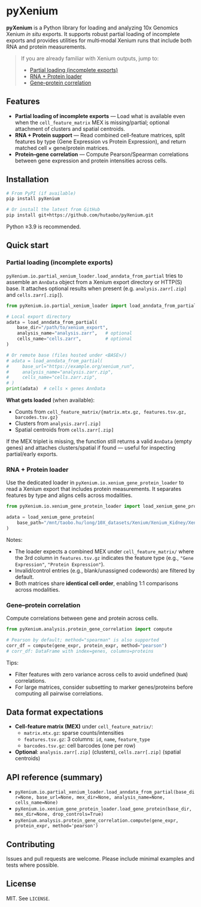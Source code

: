 # pyXenium

**pyXenium** is a Python library for loading and analyzing 10x Genomics Xenium *in situ* exports.
It supports robust partial loading of incomplete exports and provides utilities for multi‑modal
Xenium runs that include both RNA and protein measurements.

> If you are already familiar with Xenium outputs, jump to:
> - [Partial loading (incomplete exports)](#partial-loading-incomplete-exports)
> - [RNA + Protein loader](#rna--protein-loader)
> - [Gene–protein correlation](#gene–protein-correlation)

## Features

- **Partial loading of incomplete exports** — Load what is available even when the
  `cell_feature_matrix` MEX is missing/partial; optional attachment of clusters and spatial centroids.
- **RNA + Protein support** — Read combined cell-feature matrices, split features by type
  (Gene Expression vs Protein Expression), and return matched cell × gene/protein matrices.
- **Protein–gene correlation** — Compute Pearson/Spearman correlations between gene expression
  and protein intensities across cells.

## Installation

```bash
# From PyPI (if available)
pip install pyXenium

# Or install the latest from GitHub
pip install git+https://github.com/hutaobo/pyXenium.git
```

Python ≥3.9 is recommended.

## Quick start

### Partial loading (incomplete exports)

`pyXenium.io.partial_xenium_loader.load_anndata_from_partial` tries to assemble an `AnnData`
object from a Xenium export directory or HTTP(S) base. It attaches optional results when present
(e.g. `analysis.zarr[.zip]` and `cells.zarr[.zip]`).

```python
from pyXenium.io.partial_xenium_loader import load_anndata_from_partial

# Local export directory
adata = load_anndata_from_partial(
    base_dir="/path/to/xenium_export",
    analysis_name="analysis.zarr",   # optional
    cells_name="cells.zarr",         # optional
)

# Or remote base (files hosted under <BASE>/)
# adata = load_anndata_from_partial(
#     base_url="https://example.org/xenium_run",
#     analysis_name="analysis.zarr.zip",
#     cells_name="cells.zarr.zip",
# )
print(adata)  # cells × genes AnnData
```

**What gets loaded** (when available):
- Counts from `cell_feature_matrix/{matrix.mtx.gz, features.tsv.gz, barcodes.tsv.gz}`
- Clusters from `analysis.zarr[.zip]`
- Spatial centroids from `cells.zarr[.zip]`

If the MEX triplet is missing, the function still returns a valid `AnnData` (empty genes)
and attaches clusters/spatial if found — useful for inspecting partial/early exports.

### RNA + Protein loader

Use the dedicated loader in `pyXenium.io.xenium_gene_protein_loader` to read a Xenium export
that includes protein measurements. It separates features by type and aligns cells across modalities.

```python
from pyXenium.io.xenium_gene_protein_loader import load_xenium_gene_protein

adata = load_xenium_gene_protein(
    base_path="/mnt/taobo.hu/long/10X_datasets/Xenium/Xenium_Kidney/Xenium_V1_Human_Kidney_FFPE_Protein"
)
```

Notes:
- The loader expects a combined MEX under `cell_feature_matrix/` where the 3rd column in
  `features.tsv.gz` indicates the feature type (e.g., `"Gene Expression"`, `"Protein Expression"`).
- Invalid/control entries (e.g., blank/unassigned codewords) are filtered by default.
- Both matrices share **identical cell order**, enabling 1:1 comparisons across modalities.

### Gene–protein correlation

Compute correlations between gene and protein across cells.

```python
from pyXenium.analysis.protein_gene_correlation import compute

# Pearson by default; method="spearman" is also supported
corr_df = compute(gene_expr, protein_expr, method="pearson")
# corr_df: DataFrame with index=genes, columns=proteins
```

Tips:
- Filter features with zero variance across cells to avoid undefined (`NaN`) correlations.
- For large matrices, consider subsetting to marker genes/proteins before computing all pairwise
  correlations.

## Data format expectations

- **Cell-feature matrix (MEX)** under `cell_feature_matrix/`:
  - `matrix.mtx.gz`: sparse counts/intensities
  - `features.tsv.gz`: 3 columns: `id`, `name`, `feature_type`
  - `barcodes.tsv.gz`: cell barcodes (one per row)
- **Optional**: `analysis.zarr[.zip]` (clusters), `cells.zarr[.zip]` (spatial centroids)

## API reference (summary)

- `pyXenium.io.partial_xenium_loader.load_anndata_from_partial(base_dir=None, base_url=None, mex_dir=None, analysis_name=None, cells_name=None)`
- `pyXenium.io.xenium_gene_protein_loader.load_gene_protein(base_dir, mex_dir=None, drop_controls=True)`
- `pyXenium.analysis.protein_gene_correlation.compute(gene_expr, protein_expr, method='pearson')`

## Contributing

Issues and pull requests are welcome. Please include minimal examples and tests where possible.

## License

MIT. See `LICENSE`.
